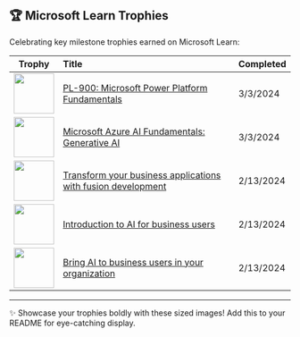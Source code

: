 ## 🏆 Microsoft Learn Trophies

Celebrating key milestone trophies earned on Microsoft Learn:

| Trophy | Title | Completed |
|:------:|:-----|:---------|
| <img src="https://learn.microsoft.com/en-us/training/achievements/power-plat-fundamentals.svg" width="72" /> | [PL-900: Microsoft Power Platform Fundamentals](https://learn.microsoft.com/en-us/training/paths/power-plat-fundamentals/) | 3/3/2024 |
| <img src="https://learn.microsoft.com/en-us/training/achievements/generic-badge.svg" width="72" /> | [Microsoft Azure AI Fundamentals: Generative AI](https://learn.microsoft.com/en-us/training/paths/introduction-generative-ai/) | 3/3/2024 |
| <img src="https://learn.microsoft.com/en-us/training/achievements/transform-with-fusion-development.svg" width="72" /> | [Transform your business applications with fusion development](https://learn.microsoft.com/en-us/training/paths/transform-business-applications-with-fusion-development/) | 2/13/2024 |
| <img src="https://learn.microsoft.com/en-us/training/achievements/introduction-ai-for-business-users.svg" width="72" /> | [Introduction to AI for business users](https://learn.microsoft.com/en-us/training/paths/introduction-ai-for-business-users/) | 2/13/2024 |
| <img src="https://learn.microsoft.com/en-us/training/achievements/bring-ai-to-business-users-your-organization.svg" width="72" /> | [Bring AI to business users in your organization](https://learn.microsoft.com/en-us/training/paths/bring-ai-to-business-users-your-organization/) | 2/13/2024 |

---

✨ Showcase your trophies boldly with these sized images! Add this to your README for eye-catching display.
